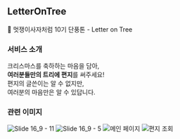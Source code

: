 ## LetterOnTree
🍁 멋쟁이사자처럼 10기 단풍톤 - Letter on Tree

### 서비스 소개
크리스마스를 축하하는 마음을 담아,<br>
**여러분들만의 트리에 편지**를 써주세요!<br>
편지의 글쓴이는 알 수 없지만, <br>
여러분의 마음만은 알 수 있답니다. <br>

### 관련 이미지
![Slide 16_9 - 11](https://github.com/gesal03/-LetterOnTree/assets/77336664/aa79b3f7-9778-4279-8f76-d3866aa27cc0)
![Slide 16_9 - 5](https://github.com/gesal03/-LetterOnTree/assets/77336664/61a96146-1827-45d5-acac-f349320f1439)
![메인 페이지](https://github.com/gesal03/-LetterOnTree/assets/77336664/06ee3d29-f525-4f5d-8421-7298e58d909b)
![편지 조회](https://github.com/gesal03/-LetterOnTree/assets/77336664/c0ee24cd-4006-461b-8853-fff511e4c8ef)
